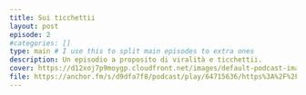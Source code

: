 ```yaml
---
title: Sui ticchettii
layout: post
episode: 2
#categories: []
type: main # I use this to split main episodes to extra ones
description: Un episodio a proposito di viralità e ticchettii.
cover: https://d12xoj7p9moygp.cloudfront.net/images/default-podcast-image.png
file: https://anchor.fm/s/d9dfa7f8/podcast/play/64715636/https%3A%2F%2Fd3ctxlq1ktw2nl.cloudfront.net%2Fstaging%2F2023-1-8%2F32949ae5-bf5d-5852-3190-d03c49a49952.mp3 #Link to your .mp3 file
---
```

